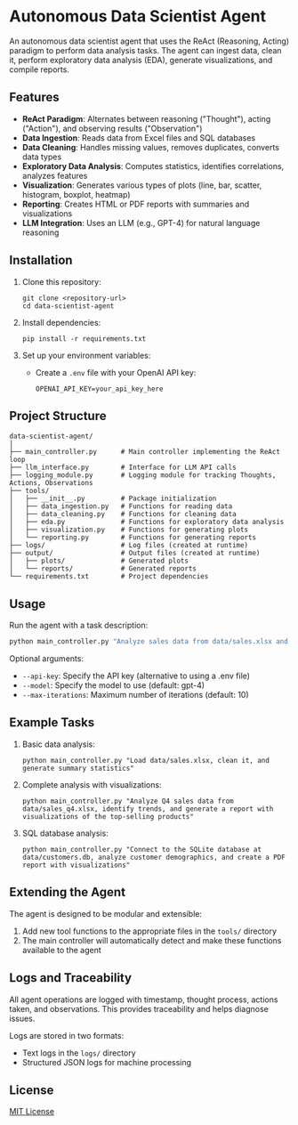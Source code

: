 # Autonomous Data Scientist Agent

An autonomous data scientist agent that uses the ReAct (Reasoning, Acting) paradigm to perform data analysis tasks. The agent can ingest data, clean it, perform exploratory data analysis (EDA), generate visualizations, and compile reports.

## Features

- **ReAct Paradigm**: Alternates between reasoning ("Thought"), acting ("Action"), and observing results ("Observation")
- **Data Ingestion**: Reads data from Excel files and SQL databases
- **Data Cleaning**: Handles missing values, removes duplicates, converts data types
- **Exploratory Data Analysis**: Computes statistics, identifies correlations, analyzes features
- **Visualization**: Generates various types of plots (line, bar, scatter, histogram, boxplot, heatmap)
- **Reporting**: Creates HTML or PDF reports with summaries and visualizations
- **LLM Integration**: Uses an LLM (e.g., GPT-4) for natural language reasoning

## Installation

1. Clone this repository:
   ```
   git clone <repository-url>
   cd data-scientist-agent
   ```

2. Install dependencies:
   ```
   pip install -r requirements.txt
   ```

3. Set up your environment variables:
   - Create a `.env` file with your OpenAI API key:
     ```
     OPENAI_API_KEY=your_api_key_here
     ```

## Project Structure

```
data-scientist-agent/
│
├── main_controller.py      # Main controller implementing the ReAct loop
├── llm_interface.py        # Interface for LLM API calls
├── logging_module.py       # Logging module for tracking Thoughts, Actions, Observations
├── tools/
│   ├── __init__.py         # Package initialization
│   ├── data_ingestion.py   # Functions for reading data
│   ├── data_cleaning.py    # Functions for cleaning data
│   ├── eda.py              # Functions for exploratory data analysis
│   ├── visualization.py    # Functions for generating plots
│   └── reporting.py        # Functions for generating reports
├── logs/                   # Log files (created at runtime)
├── output/                 # Output files (created at runtime)
│   ├── plots/              # Generated plots
│   └── reports/            # Generated reports
└── requirements.txt        # Project dependencies
```

## Usage

Run the agent with a task description:

```bash
python main_controller.py "Analyze sales data from data/sales.xlsx and generate a report with visualizations"
```

Optional arguments:
- `--api-key`: Specify the API key (alternative to using a .env file)
- `--model`: Specify the model to use (default: gpt-4)
- `--max-iterations`: Maximum number of iterations (default: 10)

## Example Tasks

1. Basic data analysis:
   ```
   python main_controller.py "Load data/sales.xlsx, clean it, and generate summary statistics"
   ```

2. Complete analysis with visualizations:
   ```
   python main_controller.py "Analyze Q4 sales data from data/sales_q4.xlsx, identify trends, and generate a report with visualizations of the top-selling products"
   ```

3. SQL database analysis:
   ```
   python main_controller.py "Connect to the SQLite database at data/customers.db, analyze customer demographics, and create a PDF report with visualizations"
   ```

## Extending the Agent

The agent is designed to be modular and extensible:

1. Add new tool functions to the appropriate files in the `tools/` directory
2. The main controller will automatically detect and make these functions available to the agent

## Logs and Traceability

All agent operations are logged with timestamp, thought process, actions taken, and observations. This provides traceability and helps diagnose issues.

Logs are stored in two formats:
- Text logs in the `logs/` directory
- Structured JSON logs for machine processing

## License

[MIT License](LICENSE) 